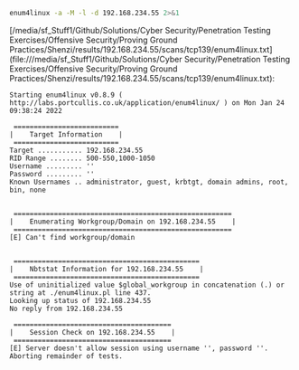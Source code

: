 ```bash
enum4linux -a -M -l -d 192.168.234.55 2>&1
```

[/media/sf_Stuff1/Github/Solutions/Cyber Security/Penetration Testing Exercises/Offensive Security/Proving Ground Practices/Shenzi/results/192.168.234.55/scans/tcp139/enum4linux.txt](file:///media/sf_Stuff1/Github/Solutions/Cyber Security/Penetration Testing Exercises/Offensive Security/Proving Ground Practices/Shenzi/results/192.168.234.55/scans/tcp139/enum4linux.txt):

```
Starting enum4linux v0.8.9 ( http://labs.portcullis.co.uk/application/enum4linux/ ) on Mon Jan 24 09:38:24 2022

 ==========================
|    Target Information    |
 ==========================
Target ........... 192.168.234.55
RID Range ........ 500-550,1000-1050
Username ......... ''
Password ......... ''
Known Usernames .. administrator, guest, krbtgt, domain admins, root, bin, none


 ======================================================
|    Enumerating Workgroup/Domain on 192.168.234.55    |
 ======================================================
[E] Can't find workgroup/domain


 ==============================================
|    Nbtstat Information for 192.168.234.55    |
 ==============================================
Use of uninitialized value $global_workgroup in concatenation (.) or string at ./enum4linux.pl line 437.
Looking up status of 192.168.234.55
No reply from 192.168.234.55

 =======================================
|    Session Check on 192.168.234.55    |
 =======================================
[E] Server doesn't allow session using username '', password ''.  Aborting remainder of tests.


```
